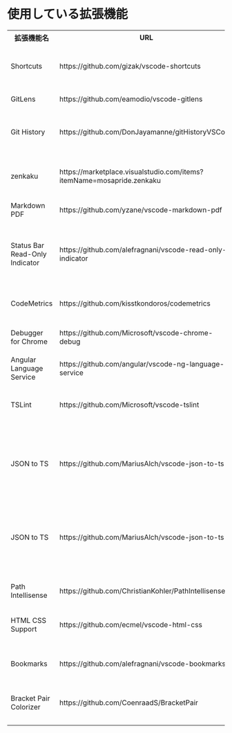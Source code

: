 # 使用している拡張機能  

<table>
  <tr>
    <th>拡張機能名</th>
    <th>URL</th>
    <th>概要</th>
  </tr>
  <tr>
    <td>Shortcuts</td>
    <td>https://github.com/gizak/vscode-shortcuts</td>
    <td>ステータスバーにショートカットボタン追加</td>
  </tr>
  <tr>
    <td>GitLens</td>
    <td>https://github.com/eamodio/vscode-gitlens</td>
    <td>CodeLensのGit版</td>
  </tr>
  <tr>
    <td>Git History</td>
    <td>https://github.com/DonJayamanne/gitHistoryVSCode</td>
    <td>Gitのコミット履歴が一覧で見える</td>
  </tr>
  <tr>
    <td>zenkaku</td>
    <td>https://marketplace.visualstudio.com/items?itemName=mosapride.zenkaku </td>
    <td>邪悪な全角スペースを強調表示してくれる</td>
  </tr>
  <tr>
    <td>Markdown PDF</td>
    <td>https://github.com/yzane/vscode-markdown-pdf</td>
    <td>マークダウンをPDF化</td>
  </tr>
  <tr>
    <td>Status Bar Read-Only Indicator</td>
    <td>https://github.com/alefragnani/vscode-read-only-indicator</td>
    <td>ファイルが読み取り専用かどうかをステータスバーに表示</td>
  </tr>
  <tr>
    <td>CodeMetrics</td>
    <td>https://github.com/kisstkondoros/codemetrics</td>
    <td>コードの複雑度を見える化</td>
  </tr>
  <tr>
    <td>Debugger for Chrome</td>
    <td>https://github.com/Microsoft/vscode-chrome-debug </td>
    <td>Chromeデバッガと連携</td>
  </tr>
  <tr>
    <td>Angular Language Service</td>
    <td>https://github.com/angular/vscode-ng-language-service</td>
    <td>Angular開発サポート</td>
  </tr>
  <tr>
    <td>TSLint</td>
    <td>https://github.com/Microsoft/vscode-tslint</td>
    <td>TSLintの警告をエディタ上でチェック</td>
  </tr>
  <tr>
    <td>JSON to TS</td>
    <td>https://github.com/MariusAlch/vscode-json-to-ts</td>
    <td>JSON形式のデータをTypeScriptのインターフェースに変換します。</td>
  </tr>
  <tr>
    <td>JSON to TS</td>
    <td>https://github.com/MariusAlch/vscode-json-to-ts</td>
    <td>JSON形式のデータをTypeScriptのインターフェースに変換します。</td>
  </tr>
  <tr>
    <td>Path Intellisense</td>
    <td>https://github.com/ChristianKohler/PathIntellisense</td>
    <td>ファイルパスの入力補間</td>
  </tr>
  <tr>
    <td>HTML CSS Support</td>
    <td>https://github.com/ecmel/vscode-html-css</td>
    <td>スタイルシートの入力補間等</td>
  </tr>
  <tr>
    <td>Bookmarks</td>
    <td>https://github.com/alefragnani/vscode-bookmarks</td>
    <td>ブックマークを追加・ジャンプできる</td>
  </tr>
  <tr>
    <td>Bracket Pair Colorizer</td>
    <td>https://github.com/CoenraadS/BracketPair</td>
    <td>括弧の色をネスト単位で変える</td>
  </tr>
  <tr>
    <td></td>
    <td></td>
    <td></td>
  </tr>
  <tr>
    <td></td>
    <td></td>
    <td></td>
  </tr>
</table>

  
